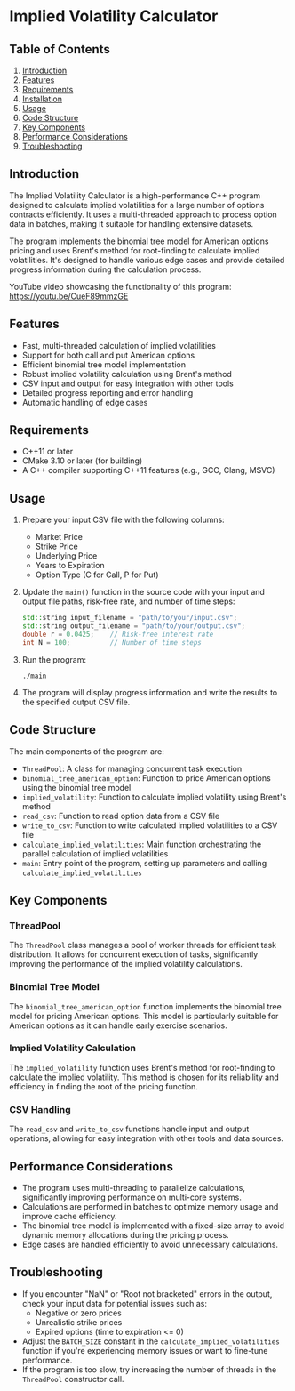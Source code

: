 # Implied Volatility Calculator

## Table of Contents
1. [Introduction](#introduction)
2. [Features](#features)
3. [Requirements](#requirements)
4. [Installation](#installation)
5. [Usage](#usage)
6. [Code Structure](#code-structure)
7. [Key Components](#key-components)
8. [Performance Considerations](#performance-considerations)
9. [Troubleshooting](#troubleshooting)

## Introduction

The Implied Volatility Calculator is a high-performance C++ program designed to calculate implied volatilities for a large number of options contracts efficiently. It uses a multi-threaded approach to process option data in batches, making it suitable for handling extensive datasets.

The program implements the binomial tree model for American options pricing and uses Brent's method for root-finding to calculate implied volatilities. It's designed to handle various edge cases and provide detailed progress information during the calculation process.

YouTube video showcasing the functionality of this program: https://youtu.be/CueF89mmzGE

## Features

- Fast, multi-threaded calculation of implied volatilities
- Support for both call and put American options
- Efficient binomial tree model implementation
- Robust implied volatility calculation using Brent's method
- CSV input and output for easy integration with other tools
- Detailed progress reporting and error handling
- Automatic handling of edge cases

## Requirements

- C++11 or later
- CMake 3.10 or later (for building)
- A C++ compiler supporting C++11 features (e.g., GCC, Clang, MSVC)

## Usage

1. Prepare your input CSV file with the following columns:
   - Market Price
   - Strike Price
   - Underlying Price
   - Years to Expiration
   - Option Type (C for Call, P for Put)

2. Update the `main()` function in the source code with your input and output file paths, risk-free rate, and number of time steps:

   ```cpp
   std::string input_filename = "path/to/your/input.csv";
   std::string output_filename = "path/to/your/output.csv";
   double r = 0.0425;    // Risk-free interest rate
   int N = 100;          // Number of time steps
   ```

3. Run the program:
   ```
   ./main
   ```

4. The program will display progress information and write the results to the specified output CSV file.

## Code Structure

The main components of the program are:

- `ThreadPool`: A class for managing concurrent task execution
- `binomial_tree_american_option`: Function to price American options using the binomial tree model
- `implied_volatility`: Function to calculate implied volatility using Brent's method
- `read_csv`: Function to read option data from a CSV file
- `write_to_csv`: Function to write calculated implied volatilities to a CSV file
- `calculate_implied_volatilities`: Main function orchestrating the parallel calculation of implied volatilities
- `main`: Entry point of the program, setting up parameters and calling `calculate_implied_volatilities`

## Key Components

### ThreadPool

The `ThreadPool` class manages a pool of worker threads for efficient task distribution. It allows for concurrent execution of tasks, significantly improving the performance of the implied volatility calculations.

### Binomial Tree Model

The `binomial_tree_american_option` function implements the binomial tree model for pricing American options. This model is particularly suitable for American options as it can handle early exercise scenarios.

### Implied Volatility Calculation

The `implied_volatility` function uses Brent's method for root-finding to calculate the implied volatility. This method is chosen for its reliability and efficiency in finding the root of the pricing function.

### CSV Handling

The `read_csv` and `write_to_csv` functions handle input and output operations, allowing for easy integration with other tools and data sources.

## Performance Considerations

- The program uses multi-threading to parallelize calculations, significantly improving performance on multi-core systems.
- Calculations are performed in batches to optimize memory usage and improve cache efficiency.
- The binomial tree model is implemented with a fixed-size array to avoid dynamic memory allocations during the pricing process.
- Edge cases are handled efficiently to avoid unnecessary calculations.

## Troubleshooting

- If you encounter "NaN" or "Root not bracketed" errors in the output, check your input data for potential issues such as:
  - Negative or zero prices
  - Unrealistic strike prices
  - Expired options (time to expiration <= 0)
- Adjust the `BATCH_SIZE` constant in the `calculate_implied_volatilities` function if you're experiencing memory issues or want to fine-tune performance.
- If the program is too slow, try increasing the number of threads in the `ThreadPool` constructor call.
